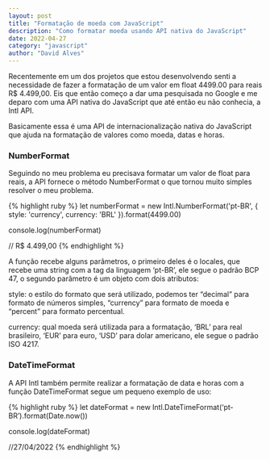 ```yaml
---
layout: post
title: "Formatação de moeda com JavaScript"
description: "Como formatar moeda usando API nativa do JavaScript"
date: 2022-04-27
category: "javascript"
author: "David Alves"
---
```


<p>Recentemente em um dos projetos que estou desenvolvendo senti a necessidade de fazer a formatação de um valor em float 4499.00 para reais R$ 4.499,00. Eis que então começo a dar uma pesquisada no Google e me deparo com uma API nativa do JavaScript que até então eu não conhecia, a Intl API.</p>

<p>Basicamente essa é uma API de internacionalização nativa do JavaScript que ajuda na formatação de valores como moeda, datas e horas.</p>

### NumberFormat 

<p>Seguindo no meu problema eu precisava formatar um valor de float para reais, a API fornece o método NumberFormat o que tornou muito simples resolver o meu problema.</p>

{% highlight ruby %}
let numberFormat = new Intl.NumberFormat('pt-BR', {
	style: 'currency',
	currency: 'BRL'
}).format(4499.00)

console.log(numberFormat)

// R$ 4.499,00
{% endhighlight %}

<p>A função recebe alguns parâmetros, o primeiro deles é o locales, que recebe uma string com a tag da linguagem ‘pt-BR’, ele segue o padrão BCP 47, o segundo parâmetro é um objeto com dois atributos:</p>

<p>style: o estilo do formato que será utilizado, podemos ter “decimal” para formato de números simples, “currency” para formato de moeda e “percent” para formato percentual.</p>
<p>currency: qual moeda será utilizada para a formatação, ‘BRL’ para real brasileiro, ‘EUR’ para euro, ‘USD’ para dolar americano, ele segue o padrão ISO 4217.</p>

### DateTimeFormat 

<p>A API Intl também permite realizar a formatação de data e horas com a função DateTimeFormat segue um pequeno exemplo de uso:</p>

{% highlight ruby %}
let dateFormat = new Intl.DateTimeFormat(‘pt-BR’).format(Date.now())

console.log(dateFormat)

//27/04/2022
{% endhighlight %}

